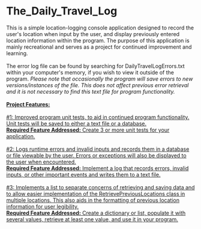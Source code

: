 # The_Daily_Travel_Log
This is a simple location-logging console application designed to record the user's location when input by the user, and display previously entered location information within the program. The purpose of this application is mainly recreational and serves as a project for continued improvement and learning. 
<br />
<br />
The error log file can be found by searching for DailyTravelLogErrors.txt within your computer's memory, if you wish to view it outside of the program. *Please note that occasionally the program will save errors to new versions/instances of the file. This does not affect previous error retrieval and it is not necessary to find this text file for program functionality.*
<br />
<br />
<u>**Project Features:**
<br />
<br />
#1:
Improved program unit tests, to aid in continued program functionality. Unit tests will be saved to either a text file or a database.
<br />
**Required Feature Addressed:** Create 3 or more unit tests for your application.
<br />
<br />
#2:
Logs runtime errors and invalid inputs and records them in a database or file viewable by the user. Errors or exceptions will also be displayed to the user when encountered.
<br />
**Required Feature Addressed:** Implement a log that records errors, invalid inputs, or other important events and writes them to a text file.
<br />
<br />
#3:
Implements a list to separate concerns of retrieving and saving data and to allow easier implementation of the RetrievePreviousLocations class in multiple locations. This also aids in the formatting of previous location information for user legibility.
<br />
**Required Feature Addressed:** Create a dictionary or list, populate it with several values, retrieve at least one value, and use it in your program.
